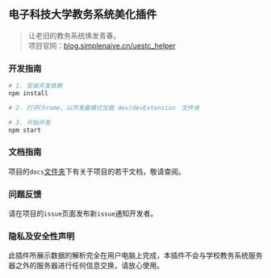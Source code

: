 ## 电子科技大学教务系统美化插件

> 让老旧的教务系统焕发青春。  
> 项目官网：[blog.simplenaive.cn/uestc_helper](http://blog.simplenaive.cn/uestc_helper)

### 开发指南

```bash
# 1. 安装开发依赖
npm install

# 2. 打开Chrome，以开发着模式加载 dev/devExtension　文件夹

# 3. 开始开发
npm start

```

### 文档指南

项目的`docs`[文件夹](https://github.com/Yidadaa/UESTC_Helper/tree/master/docs)下有关于项目的若干文档，敬请查阅。

### 问题反馈

请在项目的`issue`页面发布新`issue`通知开发者。

### 隐私及安全性声明

此插件所展示数据的解析完全在用户电脑上完成，本插件不会与学校教务系统服务器之外的服务器进行任何信息交换，请放心使用。
